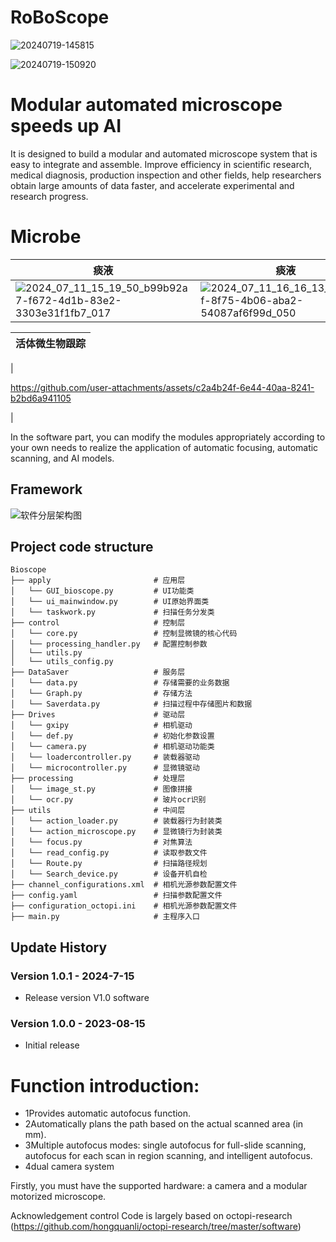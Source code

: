 # RoBoScope
![20240719-145815](https://github.com/user-attachments/assets/89fec310-e673-4661-8866-6bc97346beed)

![20240719-150920](https://github.com/user-attachments/assets/9145ef40-7937-484d-93cc-8ccb687a7fbc)



# Modular automated microscope speeds up AI

It is designed to build a modular and automated microscope system that is easy to integrate and assemble. Improve efficiency in scientific research, medical diagnosis, production inspection and other fields, help researchers obtain large amounts of data faster, and accelerate experimental and research progress.

# Microbe
| 痰液 | 痰液 |
| --- | --- |
| ![2024_07_11_15_19_50_b99b92a7-f672-4d1b-83e2-3303e31f1fb7_017](https://github.com/user-attachments/assets/a3428081-760a-4b9b-966a-404961600a89) | ![2024_07_11_16_16_13_f265b1cf-8f75-4b06-aba2-54087af6f99d_050](https://github.com/user-attachments/assets/97e8c725-5bd1-4c2a-b78f-ae773537a747) |

| 活体微生物跟踪 |
| --- |
|  

https://github.com/user-attachments/assets/c2a4b24f-6e44-40aa-8241-b2bd6a941105

|






In the software part, you can modify the modules appropriately according to your own needs to realize the application of automatic focusing, automatic scanning, and AI models.

## Framework
![软件分层架构图](https://github.com/user-attachments/assets/1ba30ee2-fb81-40a6-ac0d-ae4441ef52e7)



## Project code structure

```
Bioscope
├── apply                       # 应用层
│   └── GUI_bioscope.py         # UI功能类
│   └── ui_mainwindow.py        # UI原始界面类
│   └── taskwork.py             # 扫描任务分发类
├── control                     # 控制层
│   └── core.py                 # 控制显微镜的核心代码
│   └── processing_handler.py   # 配置控制参数
│   └── utils.py               
│   └── utils_config.py         
├── DataSaver                   # 服务层
│   └── data.py                 # 存储需要的业务数据
│   └── Graph.py                # 存储方法
│   └── Saverdata.py            # 扫描过程中存储图片和数据
├── Drives                      # 驱动层
│   └── gxipy                   # 相机驱动
│   └── def.py                  # 初始化参数设置
│   └── camera.py               # 相机驱动功能类
│   └── loadercontroller.py     # 装载器驱动
│   └── microcontroller.py      # 显微镜驱动
├── processing                  # 处理层
│   └── image_st.py             # 图像拼接
│   └── ocr.py                  # 玻片ocr识别
├── utils                       # 中间层
│   └── action_loader.py        # 装载器行为封装类
│   └── action_microscope.py    # 显微镜行为封装类
│   └── focus.py                # 对焦算法
│   └── read_config.py          # 读取参数文件
│   └── Route.py                # 扫描路径规划
│   └── Search_device.py        # 设备开机自检
├── channel_configurations.xml  # 相机光源参数配置文件
├── config.yaml                 # 扫描参数配置文件
├── configuration_octopi.ini    # 相机光源参数配置文件
├── main.py                     # 主程序入口
```


## Update History

### Version 1.0.1 - 2024-7-15
- Release version V1.0 software

### Version 1.0.0 - 2023-08-15
- Initial release


# Function introduction:

- 1Provides automatic autofocus function.
- 2Automatically plans the path based on the actual scanned area (in mm).
- 3Multiple autofocus modes: single autofocus for full-slide scanning, autofocus for each scan in region scanning, and intelligent autofocus.
- 4dual camera system


Firstly, you must have the supported hardware: a camera and a modular motorized microscope. 


Acknowledgement
control Code is largely based on octopi-research (https://github.com/hongquanli/octopi-research/tree/master/software)
